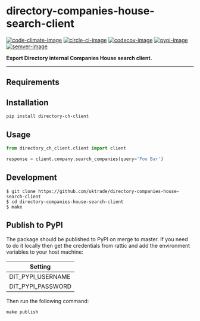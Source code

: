 # directory-companies-house-search-client

[![code-climate-image]][code-climate]
[![circle-ci-image]][circle-ci]
[![codecov-image]][codecov]
[![pypi-image]][pypi]
[![semver-image]][semver]

**Export Directory internal Companies House search client.**

---

## Requirements

## Installation

```shell
pip install directory-ch-client
```

## Usage

```python
from directory_ch_client.client import client

response = client.company.search_companies(query='Foo Bar')

```


## Development

    $ git clone https://github.com/uktrade/directory-companies-house-search-client
    $ cd directory-companies-house-search-client
    $ make


## Publish to PyPI

The package should be published to PyPI on merge to master. If you need to do it locally then get the credentials from rattic and add the environment variables to your host machine:

| Setting                     |
| --------------------------- |
| DIT_PYPI_USERNAME     |
| DIT_PYPI_PASSWORD     |


Then run the following command:

    make publish

[code-climate-image]: https://codeclimate.com/github/uktrade/directory-companies-house-search-client/badges/issue_count.svg
[code-climate]: https://codeclimate.com/github/uktrade/directory-companies-house-search-client

[circle-ci-image]: https://circleci.com/gh/uktrade/directory-companies-house-search-client/tree/master.svg?style=svg
[circle-ci]: https://circleci.com/gh/uktrade/directory-companies-house-search-client/tree/master

[codecov-image]: https://codecov.io/gh/uktrade/directory-companies-house-search-client/branch/master/graph/badge.svg
[codecov]: https://codecov.io/gh/uktrade/directory-companies-house-search-client

[pypi-image]: https://badge.fury.io/py/directory-ch-client.svg
[pypi]: https://badge.fury.io/py/directory-ch-client

[semver-image]: https://img.shields.io/badge/Versioning%20strategy-SemVer-5FBB1C.svg
[semver]: https://semver.org
